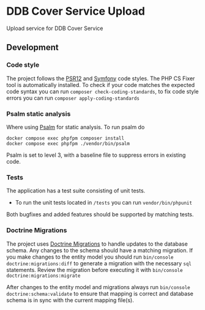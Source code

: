 # DDB Cover Service Upload

Upload service for DDB Cover Service

## Development

### Code style

The project follows the [PSR12](https://www.php-fig.org/psr/psr-12/) and
[Symfony](https://symfony.com/doc/current/contributing/code/standards.html) code
styles. The PHP CS Fixer tool is automatically installed. To check if your code
matches the expected code syntax you can run `composer check-coding-standards`,
to fix code style errors you can run `composer apply-coding-standards`

### Psalm static analysis

Where using [Psalm](https://psalm.dev/) for static analysis. To run
psalm do

```shell
docker compose exec phpfpm composer install
docker compose exec phpfpm ./vendor/bin/psalm
```

Psalm is set to level 3, with a baseline file to suppress errors in existing code.

### Tests

The application has a test suite consisting of unit tests.

* To run the unit tests located in `/tests` you can run `vendor/bin/phpunit`

Both bugfixes and added features should be supported by matching tests.

### Doctrine Migrations

The project uses [Doctrine
Migrations](https://symfony.com/doc/master/bundles/DoctrineMigrationsBundle/index.html)
to handle updates to the database schema. Any changes to the schema should have
a matching migration. If you make changes to the entity model you should run
`bin/console doctrine:migrations:diff` to generate a migration with the
necessary `sql` statements. Review the migration before executing it with
`bin/console doctrine:migrations:migrate`

After changes to the entity model and migrations always run `bin/console
doctrine:schema:validate` to ensure that mapping is correct and database schema
is in sync with the current mapping file(s).

